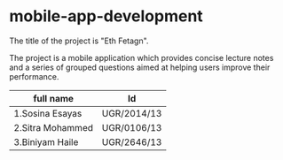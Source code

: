 # mobile-app-development
The title of the project is "Eth Fetagn".

The project is a mobile application which provides concise lecture notes and a series of grouped questions aimed at helping users improve their performance.


full name       | Id
--------------- |----------
1.Sosina Esayas | UGR/2014/13
2.Sitra Mohammed|UGR/0106/13
3.Biniyam Haile  |UGR/2646/13 
